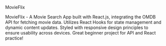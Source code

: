 MovieFlix

MovieFlix - A Movie Search App built with React.js, integrating the OMDB API for fetching movie data. Utilizes React Hooks for state management and dynamic content updates. Styled with responsive design principles to ensure usability across devices. Great beginner project for API and React practice!

